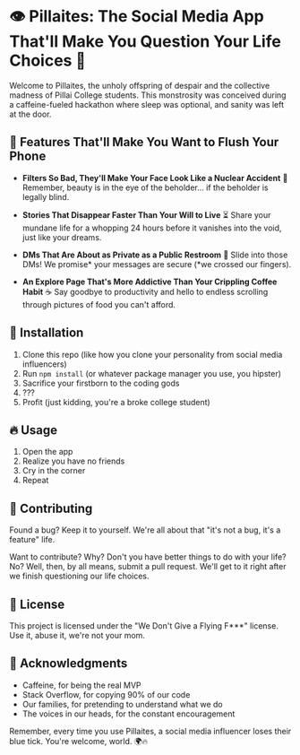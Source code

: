 # 👁️ Pillaites: The Social Media App That'll Make You Question Your Life Choices 📸

Welcome to Pillaites, the unholy offspring of despair and the collective madness of Pillai College students. This monstrosity was conceived during a caffeine-fueled hackathon where sleep was optional, and sanity was left at the door.

## 🚽 Features That'll Make You Want to Flush Your Phone

- **Filters So Bad, They'll Make Your Face Look Like a Nuclear Accident** 🍄
  Remember, beauty is in the eye of the beholder... if the beholder is legally blind.

- **Stories That Disappear Faster Than Your Will to Live** ⏳
  Share your mundane life for a whopping 24 hours before it vanishes into the void, just like your dreams.

- **DMs That Are About as Private as a Public Restroom** 🚻
  Slide into those DMs! We promise* your messages are secure (*we crossed our fingers).

- **An Explore Page That's More Addictive Than Your Crippling Coffee Habit** ☕
  Say goodbye to productivity and hello to endless scrolling through pictures of food you can't afford.

## 💩 Installation

1. Clone this repo (like how you clone your personality from social media influencers)
2. Run `npm install` (or whatever package manager you use, you hipster)
3. Sacrifice your firstborn to the coding gods
4. ???
5. Profit (just kidding, you're a broke college student)

## 🔥 Usage

1. Open the app
2. Realize you have no friends
3. Cry in the corner
4. Repeat

## 🤡 Contributing

Found a bug? Keep it to yourself. We're all about that "it's not a bug, it's a feature" life.

Want to contribute? Why? Don't you have better things to do with your life? No? Well, then, by all means, submit a pull request. We'll get to it right after we finish questioning our life choices.

## 📜 License

This project is licensed under the "We Don't Give a Flying F***" license. Use it, abuse it, we're not your mom.

## 🙏 Acknowledgments

- Caffeine, for being the real MVP
- Stack Overflow, for copying 90% of our code
- Our families, for pretending to understand what we do
- The voices in our heads, for the constant encouragement 

Remember, every time you use Pillaites, a social media influencer loses their blue tick. You're welcome, world. 🌍🔥
